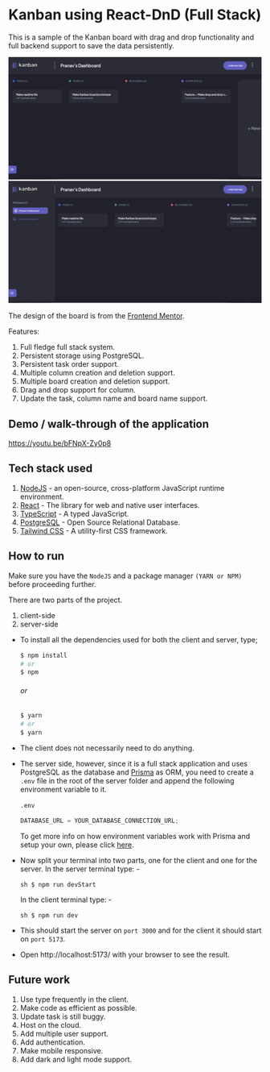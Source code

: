 # Kanban using React-DnD (Full Stack)

This is a sample of the Kanban board with drag and drop functionality and full backend support to save the data
persistently.

![dashboard_image_1](https://github.com/PranavPatel292/FrontEndMentor_Kanban/blob/readme/doc/media/Screenshot%202023-04-12%20at%203.29.00%20pm.png)
![dashboard_image_2](https://github.com/PranavPatel292/FrontEndMentor_Kanban/blob/readme/doc/media/Screenshot%202023-04-12%20at%203.29.08%20pm.png)

The design of the board is from the [Frontend Mentor](https://www.frontendmentor.io/challenges/kanban-task-management-web-app-wgQLt-HlbB).

Features:

1. Full fledge full stack system.
2. Persistent storage using PostgreSQL.
3. Persistent task order support.
4. Multiple column creation and deletion support.
5. Multiple board creation and deletion support.
6. Drag and drop support for column.
7. Update the task, column name and board name support.

## Demo / walk-through of the application

https://youtu.be/bFNpX-Zy0p8

## Tech stack used

1. [NodeJS](https://nodejs.org/en) - an open-source, cross-platform JavaScript runtime environment.
2. [React](https://react.dev/) - The library for web and native user interfaces.
3. [TypeScript](https://www.typescriptlang.org/) - A typed JavaScript.
4. [PostgreSQL](https://www.postgresql.org/) - Open Source Relational Database.
5. [Tailwind CSS](https://tailwindcss.com/) - A utility-first CSS framework.

## How to run

Make sure you have the `NodeJS` and a package manager `(YARN or NPM)` before proceeding further.

There are two parts of the project.

1. client-side
2. server-side

- To install all the dependencies used for both the client and server, type;

  ```sh
  $ npm install
  # or
  $ npm
  ```

  ###### or

  ```sh
  $ yarn
  # or
  $ yarn
  ```

- The client does not necessarily need to do anything.

- The server side, however, since it is a full stack application and uses PostgreSQL as the database and [Prisma](https://www.prisma.io/) as ORM, you need to create a `.env` file in the root of the server folder and append the following environment variable to it.

  `.env`

  ```js
  DATABASE_URL = YOUR_DATABASE_CONNECTION_URL;
  ```

  To get more info on how environment variables work with Prisma and setup your own, please click [here](https://www.prisma.io/docs/guides/development-environment/environment-variables).

- Now split your terminal into two parts, one for the client and one for the server.
  In the server terminal type: -

  ```
  sh $ npm run devStart
  ```

  In the client terminal type: -

  ```
  sh $ npm run dev
  ```

- This should start the server on `port 3000` and for the client it should start on `port 5173`.

- Open http://localhost:5173/ with your browser to see the result.

## Future work

1. Use type frequently in the client.
2. Make code as efficient as possible.
3. Update task is still buggy.
4. Host on the cloud.
5. Add multiple user support.
6. Add authentication.
7. Make mobile responsive.
8. Add dark and light mode support.
